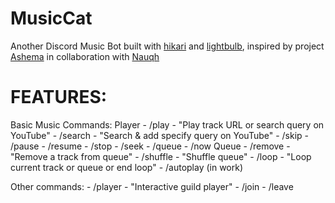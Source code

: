 # MusicCat

Another Discord Music Bot built with [hikari](https://www.hikari-py.dev/) and [lightbulb](https://hikari-lightbulb.readthedocs.io/en/latest/), inspired by project [Ashema](https://github.com/nauqh/Ashema) in collaboration with [Nauqh](https://github.com/nauqh)

# FEATURES:

Basic Music Commands:
    Player
    - /play - "Play track URL or search query on YouTube"
    - /search - "Search & add specify query on YouTube"
    - /skip 
    - /pause
    - /resume
    - /stop
    - /seek
    - /queue
    - /now
    Queue
    - /remove - "Remove a track from queue"
    - /shuffle - "Shuffle queue"
    - /loop - "Loop current track or queue or end loop"
    - /autoplay (in work)

Other commands:
    - /player - "Interactive guild player"
    - /join
    - /leave
